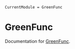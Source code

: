 ```@meta
CurrentModule = GreenFunc
```

# GreenFunc

Documentation for [GreenFunc](https://github.com/fsxbhyy/GreenFunc.jl).

```@index
```

